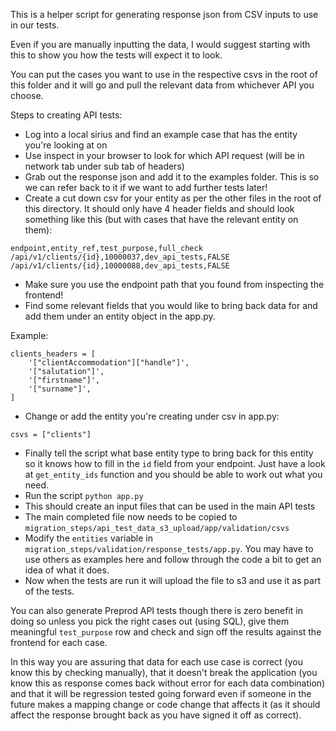 This is a helper script for generating response json from CSV inputs to use in our tests.

Even if you are manually inputting the data, I would suggest starting with this to show you
how the tests will expect it to look.

You can put the cases you want to use in the respective csvs in the root of this folder and it will go and pull
the relevant data from whichever API you choose.

Steps to creating API tests:
- Log into a local sirius and find an example case that has the entity you're looking at on
- Use inspect in your browser to look for which API request (will be in network tab under sub tab of headers)
- Grab out the response json and add it to the examples folder. This is so we can refer back to it if we want to add
further tests later!
- Create a cut down csv for your entity as per the other files in the root of this directory.
It should only have 4 header fields and should look something like this (but with cases that have the relevant
entity on them):

```
endpoint,entity_ref,test_purpose,full_check
/api/v1/clients/{id},10000037,dev_api_tests,FALSE
/api/v1/clients/{id},10000088,dev_api_tests,FALSE
```

- Make sure you use the endpoint path that you found from inspecting the frontend!
- Find some relevant fields that you would like to bring back data for and add them under an entity
object in the app.py.

Example:
```
clients_headers = [
    '["clientAccommodation"]["handle"]',
    '["salutation"]',
    '["firstname"]',
    '["surname"]',
]
```

- Change or add the entity you're creating under csv in app.py:

```
csvs = ["clients"]
```

- Finally tell the script what base entity type to bring back for this entity so it knows how to fill in the `id` field
from your endpoint. Just have a look at `get_entity_ids` function and you should be able to work out what you need.
- Run the script `python app.py`
- This should create an input files that can be used in the main API tests
- The main completed file now needs to be copied to `migration_steps/api_test_data_s3_upload/app/validation/csvs`
- Modify the `entities` variable in `migration_steps/validation/response_tests/app.py`. You may have to use
others as examples here and follow through the code a bit to get an idea of what it does.
- Now when the tests are run it will upload the file to s3 and use it as part of the tests.

You can also generate Preprod API tests though there is zero benefit in doing so unless you pick the right cases out
(using SQL), give them meaningful `test_purpose` row and check and sign off the results against the
frontend for each case.

In this way you are assuring that data for each use case is correct (you know this by checking manually), that it
doesn't break the application (you know this as response comes back without error for each data combination) and that
it will be regression tested going forward even if someone in the future
makes a mapping change or code change that affects it (as it should affect the response brought back as
you have signed it off as correct).
